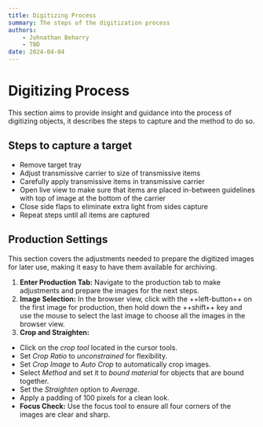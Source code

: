 ```yaml
---
title: Digitizing Process
summary: The steps of the digitization process
authors:
    - Johnathan Beharry
    - TBD
date: 2024-04-04
---
```

# Digitizing Process
This section aims to provide insight and guidance into the process of digitizing objects, it describes the steps to capture and the method to do so.

##

## Steps to capture a target


+ Remove target tray
+ Adjust transmissive carrier to size of transmissive items
+ Carefully apply transmissive items in transmissive carrier 
+ Open live view to make sure that items are placed in-between guidelines with top of image at the bottom of the carrier 
+ Close side flaps to eliminate extra light from sides capture
+ Repeat steps until all items are captured 

## Production Settings
This section covers the adjustments needed to prepare the digitized images for later use, making it easy to have them available for archiving.

1. **Enter Production Tab:** Navigate to the production tab to make adjustments and prepare the images for the next steps.
2. **Image Selection:** In the browser view, click with the ++left-button++ on the first image for production, then hold down the ++shift++ key and use the mouse to select the last image to choose all the images in the browser view.
3. **Crop and Straighten:**
- Click on the *crop tool* located in the cursor tools.
- Set *Crop Ratio* to *unconstrained* for flexibility. 
- Set *Crop Image* to *Auto Crop* to automatically crop images.
- Select *Method* and set it to *bound material* for objects that are bound together.
- Set the *Straighten* option to *Average*.
- Apply a padding of 100 pixels for a clean look.
- **Focus Check:** Use the focus tool to ensure all four corners of the images are clear and sharp.